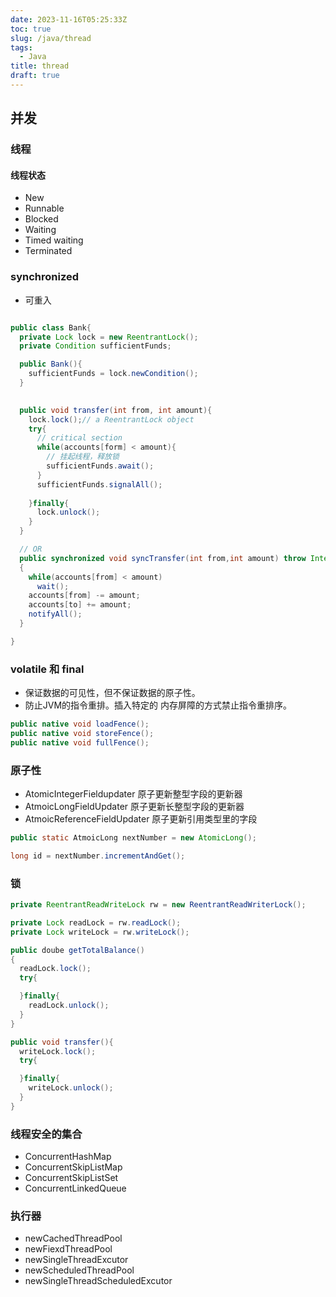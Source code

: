 ```yaml
---
date: 2023-11-16T05:25:33Z
toc: true
slug: /java/thread
tags:
  - Java
title: thread
draft: true
---
```



## 并发


### 线程

#### 线程状态
 - New
 - Runnable
 - Blocked
 - Waiting
 - Timed waiting
 - Terminated


### synchronized

- 可重入


```java

public class Bank{
  private Lock lock = new ReentrantLock();
  private Condition sufficientFunds;

  public Bank(){
    sufficientFunds = lock.newCondition();
  }

  
  public void transfer(int from, int amount){
    lock.lock();// a ReentrantLock object
    try{
      // critical section
      while(accounts[form] < amount){
        // 挂起线程，释放锁
        sufficientFunds.await();
      }
      sufficientFunds.signalAll();
      
    }finally{
      lock.unlock();
    }
  }

  // OR
  public synchronized void syncTransfer(int from,int amount) throw InterruptedException
  {
    while(accounts[from] < amount)
      wait();
    accounts[from] -= amount;
    accounts[to] += amount;
    notifyAll();
  }

}

```


### volatile 和 final
 - 保证数据的可见性，但不保证数据的原子性。
 - 防止JVM的指令重排。插入特定的 内存屏障的方式禁止指令重排序。

```java
public native void loadFence();
public native void storeFence();
public native void fullFence();
```




### 原子性

- AtomicIntegerFieldupdater 原子更新整型字段的更新器
- AtmoicLongFieldUpdater 原子更新长整型字段的更新器
- AtmoicReferenceFieldUpdater 原子更新引用类型里的字段

```java
public static AtmoicLong nextNumber = new AtomicLong();

long id = nextNumber.incrementAndGet();

```


### 锁

```java
private ReentrantReadWriteLock rw = new ReentrantReadWriterLock();

private Lock readLock = rw.readLock();
private Lock writeLock = rw.writeLock();

public doube getTotalBalance()
{
  readLock.lock();
  try{

  }finally{
    readLock.unlock();
  }
}

public void transfer(){
  writeLock.lock();
  try{

  }finally{
    writeLock.unlock();
  }
}

```


### 线程安全的集合

- ConcurrentHashMap
- ConcurrentSkipListMap
- ConcurrentSkipListSet
- ConcurrentLinkedQueue

### 执行器

- newCachedThreadPool
- newFiexdThreadPool
- newSingleThreadExcutor
- newScheduledThreadPool
- newSingleThreadScheduledExcutor